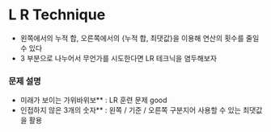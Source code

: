 # L R Technique

- 왼쪽에서의 누적 합, 오른쪽에서의 {누적 합, 최댓값}을 이용해 연산의 횟수를 줄일 수 있다
- 3 부분으로 나누어서 무언가를 시도한다면 LR 테크닉을 염두해보자

### 문제 설명

- 미래가 보이는 가위바위보\*\* : LR 훈련 문제 good
- 인접하지 않은 3개의 숫자\*\* : 왼쪽 / 기준 / 오른쪽 구분지어 사용할 수 있는 최댓값을 활용
